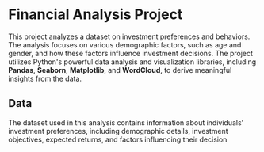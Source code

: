 # Financial Analysis Project
This project analyzes a dataset on investment preferences and behaviors. The analysis focuses on various demographic factors, such as age and gender, and how these factors influence investment decisions. The project utilizes Python's powerful data analysis and visualization libraries, including **Pandas**, **Seaborn**, **Matplotlib**, and **WordCloud**, to derive meaningful insights from the data.

## Data
The dataset used in this analysis contains information about individuals' investment preferences, including demographic details, investment objectives, expected returns, and factors influencing their decision

